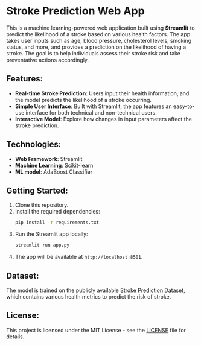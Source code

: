 
# Stroke Prediction Web App

This is a machine learning-powered web application built using **Streamlit** to predict the likelihood of a stroke based on various health factors. The app takes user inputs such as age, blood pressure, cholesterol levels, smoking status, and more, and provides a prediction on the likelihood of having a stroke. The goal is to help individuals assess their stroke risk and take preventative actions accordingly.

## Features:
- **Real-time Stroke Prediction**: Users input their health information, and the model predicts the likelihood of a stroke occurring.
- **Simple User Interface**: Built with Streamlit, the app features an easy-to-use interface for both technical and non-technical users.
- **Interactive Model**: Explore how changes in input parameters affect the stroke prediction.

## Technologies:
- **Web Framework**: Streamlit
- **Machine Learning**: Scikit-learn
- **ML model**: AdaBoost Classifier

## Getting Started:
1. Clone this repository.
2. Install the required dependencies:  
   ```bash
   pip install -r requirements.txt
   ```
3. Run the Streamlit app locally:  
   ```bash
   streamlit run app.py
   ```
4. The app will be available at `http://localhost:8501`.

## Dataset:
The model is trained on the publicly available [Stroke Prediction Dataset](https://www.kaggle.com/datasets/fedesoriano/stroke-prediction-dataset), which contains various health metrics to predict the risk of stroke.

## License:
This project is licensed under the MIT License - see the [LICENSE](LICENSE) file for details.
